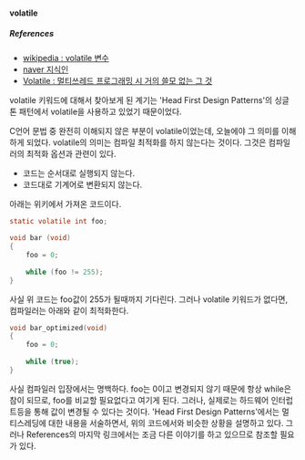 #### volatile
##### References
 - [wikipedia : volatile 변수](http://ko.wikipedia.org/wiki/Volatile_%EB%B3%80%EC%88%98)
 - [naver 지식인](http://kin.naver.com/qna/detail.nhn?d1id=1&dirId=1040101&docId=68422258&qb=dm9sYXRpbGU=&enc=utf8&section=kin&rank=2&search_sort=0&spq=1&pid=R0SZYwpySEssssAlAiVssssssth-513952&sid=U0VDenJvLDUAAAfvHds)
 - [Volatile : 멀티쓰레드 프로그래밍 시 거의 쓸모 없는 그 것](http://blog.naver.com/the_sky_?Redirect=Log&logNo=150187339263)

volatile 키워드에 대해서 찾아보게 된 계기는 'Head First Design Patterns'의 싱글톤 패턴에서 volatile을 사용하고 있었기 때문이었다.

C언어 문법 중 완전히 이해되지 않은 부분이 volatile이었는데, 오늘에야 그 의미를 이해하게 되었다. volatile의 의미는 컴파일 최적화를 하지 않는다는 것이다. 그것은 컴파일러의 최적화 옵션과 관련이 있다.
 - 코드는 순서대로 실행되지 않는다.
 - 코드대로 기계어로 변환되지 않는다.

아래는 위키에서 가져온 코드이다.
```C
static volatile int foo;
 
void bar (void)
{
    foo = 0;
 
    while (foo != 255);
}
```

사실 위 코드는 foo값이 255가 될때까지 기다린다. 그러나 volatile 키워드가 없다면, 컴파일러는 아래와 같이 최적화한다.
```C
void bar_optimized(void)
{
    foo = 0;
 
    while (true);
}
```
사실 컴파일러 입장에서는 명백하다. foo는 0이고 변경되지 않기 때문에 항상 while은 참이 되므로, foo를 비교할 필요없다고 여기게 된다. 그러나, 실제로는 하드웨어 인터럽트등을 통해 값이 변경될 수 있다는 것이다.
'Head First Design Patterns'에서는 멀티스레딩에 대한 내용을 서술하면서, 위의 코드에서와 비슷한 상황을 설명하고 있다. 그러나 References의 마지막 링크에서는 조금 다른 이야기를 하고 있으므로 참조할 필요가 있다.
